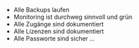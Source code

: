 -	Alle Backups laufen
-	Monitoring ist durchweg sinnvoll und grün
-	Alle Zugänge sind dokumentiert
-	Alle Lizenzen sind dokumentiert
-	Alle Passworte sind sicher …
